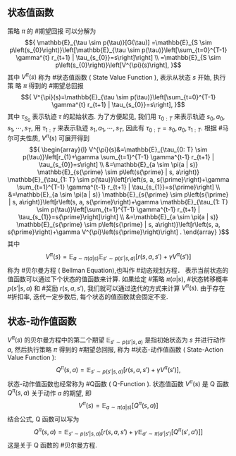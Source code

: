 ## 状态值函数
策略 ${\pi}$ 的 #期望回报 可以分解为 $${ \mathbb{E}_{\tau \sim p(\tau)}[G(\tau)] =\mathbb{E}_{S \sim p\left(s_{0}\right)}\left[\mathbb{E}_{\tau \sim p(\tau)}\left[\sum_{t=0}^{T-1} \gamma^{t} r_{t+1} | \tau_{s_{0}}=s\right]\right] \\ =\mathbb{E}_{S \sim p\left(s_{0}\right)}\left[V^{\pi}(s)\right], }$$ 其中 ${V^{\pi}(s)}$ 称为 #状态值函数 ( State Value Function ), 表示从状态 ${s}$ 开始, 执行策 略 ${\pi}$ 得到的 #期望总回报 $${ V^{\pi}(s)=\mathbb{E}_{\tau \sim p(\tau)}\left[\sum_{t=0}^{T-1} \gamma^{t} r_{t+1} | \tau_{s_{0}}=s\right], }$$ 其中 ${\tau_{S_{0}}}$ 表示轨迹 ${\tau}$ 的起始状态. 
为了方便起见, 我们用 ${\tau_{0: T}}$ 来表示轨迹 ${s_{0}, a_{0}, s_{1}, \cdots, s_{T}}$, 用 ${\tau_{1: T}}$ 来表示轨迹 ${s_{1}, a_{1}, \cdots, s_{T}}$, 因此有 ${\tau_{0: T}=s_{0}, a_{0}, \tau_{1: T}}$. 根据 #马尔可夫性质, ${V^{\pi}(s)}$ 可展开得到 $${ \begin{array}{l} V^{\pi}(s)&=\mathbb{E}_{\tau_{0: T} \sim p(\tau)}\left[r_{1}+\gamma \sum_{t=1}^{T-1} \gamma^{t-1} r_{t+1} | \tau_{s_{0}}=s\right] \\ &=\mathbb{E}_{a \sim \pi(a | s)} \mathbb{E}_{s{\prime} \sim p\left(s{\prime} | s, a\right)} \mathbb{E}_{\tau_{1: T} \sim p(\tau)}\left[r\left(s, a, s{\prime}\right)+\gamma \sum_{t=1}^{T-1} \gamma^{t-1} r_{t+1} | \tau_{s_{1}}=s{\prime}\right] \\ &=\mathbb{E}_{a \sim \pi(a | s)} \mathbb{E}_{s{\prime} \sim p\left(s{\prime} | s, a\right)}\left[r\left(s, a, s{\prime}\right)+\gamma \mathbb{E}_{\tau_{1: T} \sim p(\tau)}\left[\sum_{t=1}^{T-1} \gamma^{t-1} r_{t+1} | \tau_{s_{1}}=s{\prime}\right]\right] \\ &=\mathbb{E}_{a \sim \pi(a | s)} \mathbb{E}_{s{\prime} \sim p\left(s{\prime} | s, a\right)}\left[r\left(s, a, s{\prime}\right)+\gamma V^{\pi}\left(s{\prime}\right)\right] . \end{array} }$$
其中 $${V^{\pi}(s)}=\mathbb{E}_{a \sim \pi(a | s)} \mathbb{E}_{s{\prime} \sim p\left(s{\prime} | s, a\right)}\left[r\left(s, a, s{\prime}\right)+\gamma V^{\pi}\left(s{\prime}\right)\right]$$称为 #贝尔曼方程 ( Bellman Equation),也叫作 #动态规划方程． 表示当前状态的值函数可以通过下个状态的值函数来计算. 如果给定 #策略 ${\pi(a | s)}$, #状态转移概率 ${p\left(s{\prime} | s, a\right)}$ 和 #奖励 ${r\left(s, a, s{\prime}\right)}$, 我们就可以通过迭代的方式来计算 ${V^{\pi}(s)}$. 由于存在 #折扣率, 迭代一定步数后, 每个状态的值函数就会固定不变. 

## 状态-动作值函数
${V^{\pi}(s)}$ 的贝尔曼方程中的第二个期望 $\mathbb{E}_{s{\prime} \sim p\left(s{\prime} | s, a\right)}$ 是指初始状态为 ${s}$ 并进行动作 ${a}$, 然后执行策略 ${\pi}$ 得到的 #期望总回报, 称为 #状态-动作值函数 ( State-Action Value Function ): $${ Q^{\pi}(s, a)=\mathbb{E}_{s{\prime} \sim p\left(s{\prime} | s, a\right)}\left[r\left(s, a, s{\prime}\right)+\gamma V^{\pi}\left(s{\prime}\right)\right], }$$状态-动作值函数也经常称为 #Q函数 ( Q-Function ). 
状态值函数 ${V^{\pi}(s)}$ 是 ${\mathrm{Q}}$ 函数 ${Q^{\pi}(s, a)}$ 关于动作 ${a}$ 的期望, 即 $${ V^{\pi}(s)=\mathbb{E}_{a \sim \pi(a | s)}\left[Q^{\pi}(s, a)\right] }$$ 结合公式, ${\mathrm{Q}}$ 函数可以写为 $${ Q^{\pi}(s, a)=\mathbb{E}_{s{\prime} \sim p\left(s{\prime} | s, a\right)}\left[r\left(s, a, s{\prime}\right)+\gamma \mathbb{E}_{a{\prime} \sim \pi\left(a{\prime} | s{\prime}\right)}\left[Q^{\pi}\left(s{\prime}, a{\prime}\right)\right]\right] }$$ 这是关于 ${\mathrm{Q}}$ 函数的 #贝尔曼方程.
